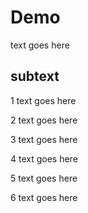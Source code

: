 # Demo

text goes here

## subtext

1 text goes here

2 text goes here

3 text goes here

4 text goes here

5 text goes here

6 text goes here